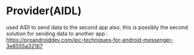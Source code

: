 # Provider(AIDL)


used AIDl to send data to the second app 
also, this is possibly the second solution for sending data to another app :  
https://proandroiddev.com/ipc-techniques-for-android-messenger-3e8555a32167
